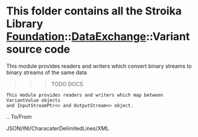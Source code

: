 # This folder contains all the Stroika Library [Foundation](../../ReadMe.md)::[DataExchange](../ReadMe.md)::Variant source code

This module provides readers and writers which convert binary streams to binary streams
of the same data

> > > TODO DOCS

    This module provides readers and writers which map between VariantValue objects
    and InputStreamPtr<> and OutputStream<> object.

.. To/From

JSON/INI/CharacaterDelimitedLines/XML
